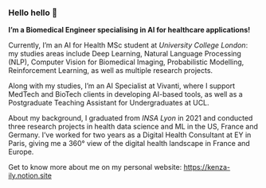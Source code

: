 ### Hello hello 👋

**I’m a Biomedical Engineer specialising in AI for healthcare applications!**

Currently, I’m an AI for Health MSc student at *University College London*: my studies areas include Deep Learning, Natural Language Processing (NLP), Computer Vision for Biomedical Imaging, Probabilistic Modelling, Reinforcement Learning, as well as multiple research projects.

Along with my studies, I’m an AI Specialist at Vivanti, where I support MedTech and BioTech clients in developing AI-based tools, as well as a Postgraduate Teaching Assistant for Undergraduates at UCL.

About my background, I graduated from *INSA Lyon* in 2021 and conducted three research projects in health data science and ML in the US, France and Germany. I’ve worked for two years as a Digital Health Consultant at EY in Paris, giving me a 360° view of the digital health landscape in France and Europe.

Get to know more about me on my personal website: https://kenza-ily.notion.site
